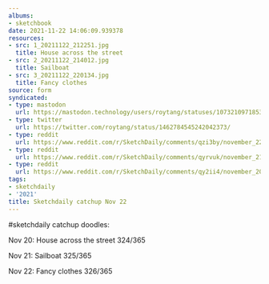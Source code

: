 ```yaml
---
albums:
- sketchbook
date: 2021-11-22 14:06:09.939378
resources:
- src: 1_20211122_212251.jpg
  title: House across the street
- src: 2_20211122_214012.jpg
  title: Sailboat
- src: 3_20211122_220134.jpg
  title: Fancy clothes
source: form
syndicated:
- type: mastodon
  url: https://mastodon.technology/users/roytang/statuses/107321097185378410
- type: twitter
  url: https://twitter.com/roytang/status/1462784545242042373/
- type: reddit
  url: https://www.reddit.com/r/SketchDaily/comments/qzi3by/november_22nd_fancy_clothes/hln7fok/
- type: reddit
  url: https://www.reddit.com/r/SketchDaily/comments/qyrvuk/november_21st_design_your_dream_house/hln7f4v/
- type: reddit
  url: https://www.reddit.com/r/SketchDaily/comments/qy2ii4/november_20th_the_view_out_your_window/hln7dzf/
tags:
- sketchdaily
- '2021'
title: Sketchdaily catchup Nov 22
---
```


#sketchdaily catchup doodles:

Nov 20: House across the street 324/365

Nov 21: Sailboat 325/365

Nov 22: Fancy clothes 326/365